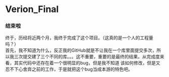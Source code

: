 # Verion_Final
### 结束啦
终于，历经将近两个月，我终于完成了这个项目。（这真的是一个人的工程量吗？）  
首先，我不知道为什么，反正我的GitHub就是不让我在一个库里面提交多次，所以我三次提交建了三个不同的库。。。这不重要，重要的是最终的结果。从完成度来看，其实代码中还存在着一个很明显的bug，但是我不知道
该如何修改，但是又忍不下心舍弃之前的工作，于是就把这个bug当成本游的特色吧。  

